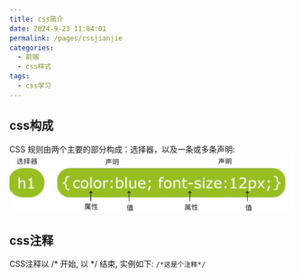 ```yaml
---
title: css简介
date: 2024-9-23 11:04:01
permalink: /pages/cssjianjie
categories: 
  - 前端
  - css样式
tags: 
  - css学习
---
```

## css构成
CSS 规则由两个主要的部分构成：选择器，以及一条或多条声明:
![alt text](./assets/image.png)

## css注释
CSS注释以 /* 开始, 以 */ 结束, 实例如下:
``` /*这是个注释*/ ```